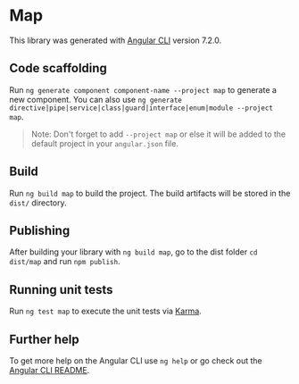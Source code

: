 # Map

This library was generated with [Angular CLI](https://github.com/angular/angular-cli) version 7.2.0.

## Code scaffolding

Run `ng generate component component-name --project map` to generate a new component. You can also use `ng generate directive|pipe|service|class|guard|interface|enum|module --project map`.
> Note: Don't forget to add `--project map` or else it will be added to the default project in your `angular.json` file. 

## Build

Run `ng build map` to build the project. The build artifacts will be stored in the `dist/` directory.

## Publishing

After building your library with `ng build map`, go to the dist folder `cd dist/map` and run `npm publish`.

## Running unit tests

Run `ng test map` to execute the unit tests via [Karma](https://karma-runner.github.io).

## Further help

To get more help on the Angular CLI use `ng help` or go check out the [Angular CLI README](https://github.com/angular/angular-cli/blob/master/README.md).
